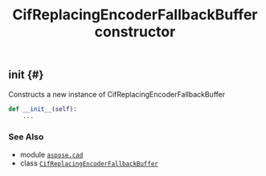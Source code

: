 ﻿---
title: CifReplacingEncoderFallbackBuffer constructor
second_title: Aspose.CAD for Python via .NET API References
description: 
type: docs
weight: 10
url: /aspose.cad/cifreplacingencoderfallbackbuffer/__init__/
is_root: false
---

## __init__ {#}

Constructs a new instance of CifReplacingEncoderFallbackBuffer



```python
def __init__(self):
    ...
```





### See Also
* module [`aspose.cad`](../../)
* class [`CifReplacingEncoderFallbackBuffer`](/cad/python-net/aspose.cad/cifreplacingencoderfallbackbuffer)
